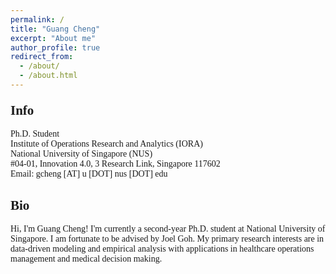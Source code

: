 ```yaml
---
permalink: /
title: "Guang Cheng"
excerpt: "About me"
author_profile: true
redirect_from: 
  - /about/
  - /about.html
---  
```


<body style="font-family: Serif;">

<h2 style="margin-top: 1em;">Info</h2> 
<p>
  Ph.D. Student  <br>
  Institute of Operations Research and Analytics (IORA)  <br>
  National University of Singapore (NUS)   <br>
  #04-01, Innovation 4.0, 3 Research Link, Singapore 117602   <br>
  Email: gcheng [AT] u [DOT] nus [DOT] edu  <br>
</p>

<h2>Bio</h2>
<p>
Hi, I'm Guang Cheng! I'm currently a second-year Ph.D. student at National University of Singapore.
I am fortunate to be advised by Joel Goh.
My primary research interests are in data-driven modeling and empirical analysis with applications in healthcare operations management and medical decision making.
</p>

</body>